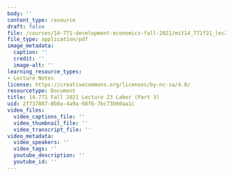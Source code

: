 ```yaml
---
body: ''
content_type: resource
draft: false
file: /courses/14-771-development-economics-fall-2021/mit14_771f21_lec23_labor.pdf
file_type: application/pdf
image_metadata:
  caption: ''
  credit: ''
  image-alt: ''
learning_resource_types:
- Lecture Notes
license: https://creativecommons.org/licenses/by-nc-sa/4.0/
resourcetype: Document
title: 14.771 Fall 2021 Lecture 23 Labor (Part 3)
uid: 2f737807-0b8a-4a9a-98f6-7bc73b60aa1c
video_files:
  video_captions_file: ''
  video_thumbnail_file: ''
  video_transcript_file: ''
video_metadata:
  video_speakers: ''
  video_tags: ''
  youtube_description: ''
  youtube_id: ''
---
```


